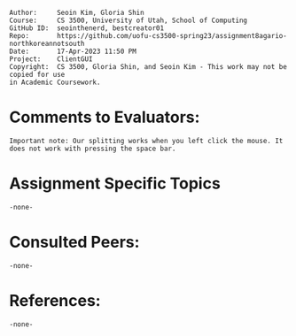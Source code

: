 ﻿```
Author:		Seoin Kim, Gloria Shin
Course:     CS 3500, University of Utah, School of Computing
GitHub ID:  seointhenerd, bestcreator01
Repo:       https://github.com/uofu-cs3500-spring23/assignment8agario-northkoreannotsouth
Date:       17-Apr-2023 11:50 PM
Project:    ClientGUI
Copyright:  CS 3500, Gloria Shin, and Seoin Kim - This work may not be copied for use 
in Academic Coursework.
```

# Comments to Evaluators:

	Important note: Our splitting works when you left click the mouse. It does not work with pressing the space bar.

# Assignment Specific Topics

	-none-

# Consulted Peers:

	-none-

# References:
	
	-none-